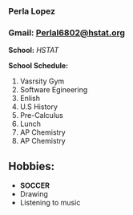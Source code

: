 ### Perla Lopez

### **Gmail:** Perlal6802@hstat.org

**School:** _HSTAT_

**School Schedule:**
1. Vasrsity Gym 
2. Software Egineering 
3. Enlish
4. U.S History
5. Pre-Calculus
6. Lunch
7. AP Chemistry 
8. AP Chemistry

## **Hobbies:** 
* **SOCCER**
* Drawing
* Listening to music